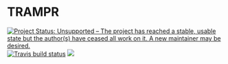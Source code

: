 # TRAMPR

<!-- badges: start -->
[![Project Status: Unsupported – The project has reached a stable, usable state but the author(s) have ceased all work on it. A new maintainer may be desired.](https://www.repostatus.org/badges/latest/unsupported.svg)](https://www.repostatus.org/#unsupported)
[![Travis build status](https://travis-ci.org/richfitz/TRAMPR.svg?branch=master)](https://travis-ci.org/richfitz/TRAMPR)
[![](https://www.r-pkg.org/badges/version/TRAMPR)](https://cran.r-project.org/package=TRAMPR)
<!-- badges: end -->
